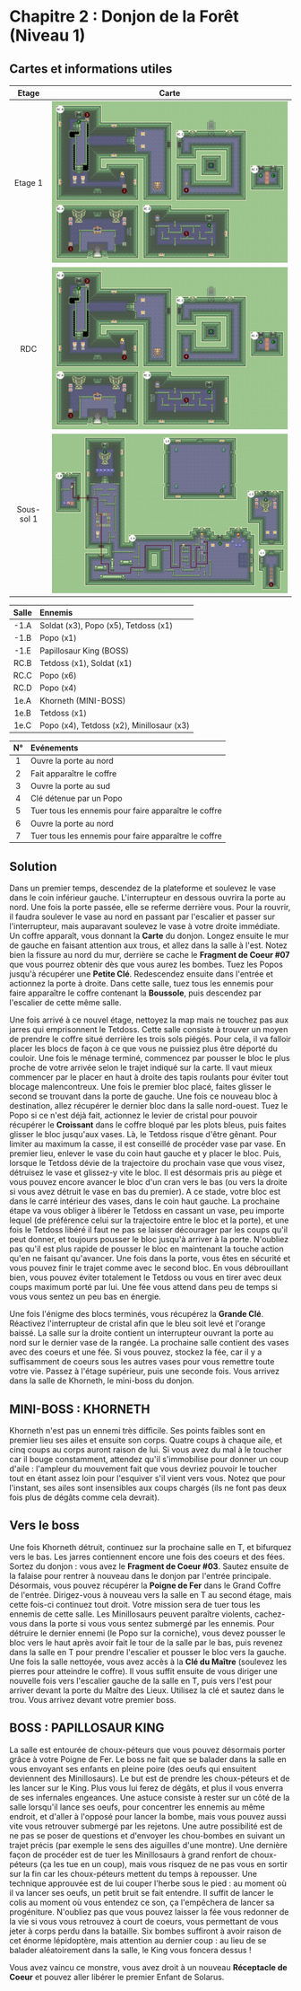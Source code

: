 # Chapitre 2 : Donjon de la Forêt (Niveau 1)

## Cartes et informations utiles

| Etage | Carte |
|:--:|--|
| Etage 1 | ![Etage 1](img/dungeons/01-forest-dungeon-1f.fr_FR.png) |
| RDC | ![RDC](img/dungeons/01-forest-dungeon-1f.fr_FR.png) |
| Sous-sol 1 | ![Sous-sol 1](img/dungeons/01-forest-dungeon-b1.fr_FR.png) |


| Salle | Ennemis |
|:-----:|:--------|
| -1.A | Soldat (x3), Popo (x5), Tetdoss (x1) |
| -1.B | Popo (x1) |
| -1.E | Papillosaur King (BOSS) |
| RC.B | Tetdoss (x1), Soldat (x1)|
| RC.C | Popo (x6) |
| RC.D | Popo (x4) |
| 1e.A | Khorneth (MINI-BOSS) |
| 1e.B | Tetdoss (x1) |
| 1e.C | Popo (x4), Tetdoss (x2), Minillosaur (x3) |

| N° | Evénements |
|:--:|:-----------|
| 1 | Ouvre la porte au nord |
| 2 | Fait apparaître le coffre |
| 3 | Ouvre la porte au sud |
| 4 | Clé détenue par un Popo |
| 5 | Tuer tous les ennemis pour faire apparaître le coffre |
| 6 | Ouvre la porte au nord |
| 7 | Tuer tous les ennemis pour faire apparaître le coffre |

## Solution

Dans un premier temps, descendez de la plateforme et soulevez le vase dans le coin inférieur gauche. L'interrupteur en dessous ouvrira la porte au nord. Une fois la porte passée, elle se referme derrière vous. Pour la rouvrir, il faudra soulever le vase au nord en passant par l'escalier et passer sur l'interrupteur, mais auparavant soulevez le vase à votre droite immédiate. Un coffre apparaît, vous donnant la **Carte** du donjon. Longez ensuite le mur de gauche en faisant attention aux trous, et allez dans la salle à l'est. Notez bien la fissure au nord du mur, derrière se cache le **Fragment de Coeur #07** que vous pourrez obtenir dès que vous aurez les bombes. Tuez les Popos jusqu'à récupérer une **Petite Clé**. Redescendez ensuite dans l'entrée et actionnez la porte à droite. Dans cette salle, tuez tous les ennemis pour faire apparaître le coffre contenant la **Boussole**, puis descendez par l'escalier de cette même salle.

Une fois arrivé à ce nouvel étage, nettoyez la map mais ne touchez pas aux jarres qui emprisonnent le Tetdoss. Cette salle consiste à trouver un moyen de prendre le coffre situé derrière les trois sols piégés. Pour cela, il va falloir placer les blocs de façon à ce que vous ne puissiez plus être déporté du couloir. Une fois le ménage terminé, commencez par pousser le bloc le plus proche de votre arrivée selon le trajet indiqué sur la carte. Il vaut mieux commencer par le placer en haut à droite des tapis roulants pour éviter tout blocage malencontreux. Une fois le premier bloc placé, faites glisser le second se trouvant dans la porte de gauche. Une fois ce nouveau bloc à destination, allez récupérer le dernier bloc dans la salle nord-ouest. Tuez le Popo si ce n'est déjà fait, actionnez le levier de cristal pour pouvoir récupérer le **Croissant** dans le coffre bloqué par les plots bleus, puis faites glisser le bloc jusqu'aux vases. Là, le Tetdoss risque d'être gênant. Pour limiter au maximum la casse, il est conseillé de procéder vase par vase. En premier lieu, enlever le vase du coin haut gauche et y placer le bloc. Puis, lorsque le Tetdoss dévie de la trajectoire du prochain vase que vous visez, détruisez le vase et glissez-y vite le bloc. Il est désormais pris au piège et vous pouvez encore avancer le bloc d'un cran vers le bas (ou vers la droite si vous avez détruit le vase en bas du premier). A ce stade, votre bloc est dans le carré intérieur des vases, dans le coin haut gauche. La prochaine étape va vous obliger à libérer le Tetdoss en cassant un vase, peu importe lequel (de préférence celui sur la trajectoire entre le bloc et la porte), et une fois le Tetdoss libéré il faut ne pas se laisser décourager par les coups qu'il peut donner, et toujours pousser le bloc jusqu'à arriver à la porte. N'oubliez pas qu'il est plus rapide de pousser le bloc en maintenant la touche action qu'en ne faisant qu'avancer. Une fois dans la porte, vous êtes en sécurité et vous pouvez finir le trajet comme avec le second bloc. En vous débrouillant bien, vous pouvez éviter totalement le Tetdoss ou vous en tirer avec deux coups maximum porté par lui. Une fée vous attend dans peu de temps si vous vous sentez un peu bas en énergie.

Une fois l'énigme des blocs terminés, vous récupérez la **Grande Clé**. Réactivez l'interrupteur de cristal afin que le bleu soit levé et l'orange baissé. La salle sur la droite contient un interrupteur ouvrant la porte au nord sur le dernier vase de la rangée. La prochaine salle contient des vases avec des coeurs et une fée. Si vous pouvez, stockez la fée, car il y a suffisamment de coeurs sous les autres vases pour vous remettre toute votre vie. Passez à l'étage supérieur, puis une seconde fois. Vous arrivez dans la salle de Khorneth, le mini-boss du donjon.

## MINI-BOSS : KHORNETH

Khorneth n'est pas un ennemi très difficile. Ses points faibles sont en premier lieu ses ailes et ensuite son corps. Quatre coups à chaque aile, et cinq coups au corps auront raison de lui. Si vous avez du mal à le toucher car il bouge constamment, attendez qu'il s'immobilise pour donner un coup d'aile : l'ampleur du mouvement fait que vous devriez pouvoir le toucher tout en étant assez loin pour l'esquiver s'il vient vers vous. Notez que pour l'instant, ses ailes sont insensibles aux coups chargés (ils ne font pas deux fois plus de dégâts comme cela devrait).

## Vers le boss

Une fois Khorneth détruit, continuez sur la prochaine salle en T, et bifurquez vers le bas. Les jarres contiennent encore une fois des coeurs et des fées. Sortez du donjon : vous avez le **Fragment de Coeur #03**. Sautez ensuite de la falaise pour rentrer à nouveau dans le donjon par l'entrée principale. Désormais, vous pouvez récupérer la **Poigne de Fer** dans le Grand Coffre de l'entrée. Dirigez-vous à nouveau vers la salle en T au second étage, mais cette fois-ci continuez tout droit. Votre mission sera de tuer tous les ennemis de cette salle. Les Minillosaurs peuvent paraître violents, cachez-vous dans la porte si vous vous sentez submergé par les ennemis. Pour détruire le dernier ennemi (le Popo sur la corniche), vous devez pousser le bloc vers le haut après avoir fait le tour de la salle par le bas, puis revenez dans la salle en T pour prendre l'escalier et pousser le bloc vers la gauche. Une fois la salle nettoyée, vous avez accès à la **Clé du Maître** (soulevez les pierres pour atteindre le coffre). Il vous suffit ensuite de vous diriger une nouvelle fois vers l'escalier gauche de la salle en T, puis vers l'est pour arriver devant la porte du Maître des Lieux. Utilisez la clé et sautez dans le trou. Vous arrivez devant votre premier boss.

## BOSS : PAPILLOSAUR KING

La salle est entourée de choux-péteurs que vous pouvez désormais porter grâce à votre Poigne de Fer. Le boss ne fait que se balader dans la salle en vous envoyant ses enfants en pleine poire (des oeufs qui ensuitent deviennent des Minillosaurs). Le but est de prendre les choux-péteurs et de les lancer sur le King. Plus vous lui ferez de dégâts, et plus il vous enverra de ses infernales engeances. Une astuce consiste à rester sur un côté de la salle lorsqu'il lance ses oeufs, pour concentrer les ennemis au même endroit, et d'aller à l'opposé pour lancer la bombe, mais vous pouvez aussi vite vous retrouver submergé par les rejetons. Une autre possibilité est de ne pas se poser de questions et d'envoyer les chou-bombes en suivant un trajet précis (par exemple le sens des aiguilles d'une montre). Une dernière façon de procéder est de tuer les Minillosaurs à grand renfort de choux-péteurs (ça les tue en un coup), mais vous risquez de ne pas vous en sortir sur la fin car les choux-péteurs mettent du temps à repousser. Une technique approuvée est de lui couper l'herbe sous le pied : au moment où il va lancer ses oeufs, un petit bruit se fait entendre. Il suffit de lancer le colis au moment où vous entendez ce son, ça l'empêchera de lancer sa progéniture. N'oubliez pas que vous pouvez laisser la fée vous redonner de la vie si vous vous retrouvez à court de coeurs, vous permettant de vous jeter à corps perdu dans la bataille. Six bombes suffiront à avoir raison de cet énorme lépidoptère, mais attention au dernier coup : au lieu de se balader aléatoirement dans la salle, le King vous foncera dessus !

Vous avez vaincu ce monstre, vous avez droit à un nouveau **Réceptacle de Coeur** et pouvez aller libérer le premier Enfant de Solarus.